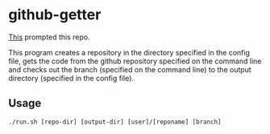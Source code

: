 github-getter
=============

[This](https://github.com/itsapi/github-listener/issues/13) prompted this repo.

This program creates a repository in the directory specified in the config file, gets the code from the github repository specified on the command line and checks out the branch (specified on the command line) to the output directory (specified in the config file).

Usage
-----

    ./run.sh [repo-dir] [output-dir] [user]/[reponame] [branch]
